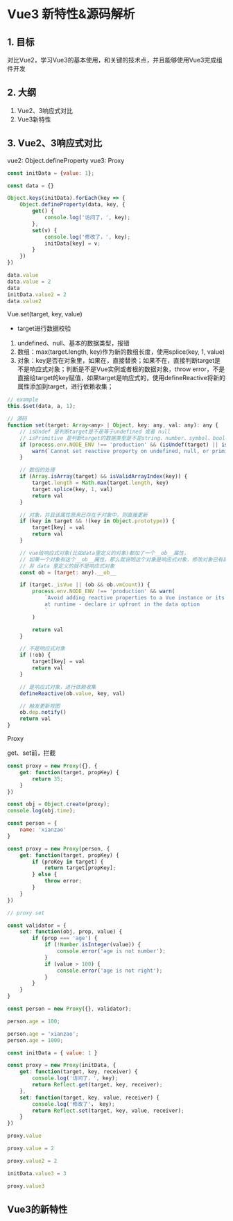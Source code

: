 # Vue3 新特性&源码解析

## 1. 目标
对比Vue2，学习Vue3的基本使用，和关键的技术点，并且能够使用Vue3完成组件开发

## 2. 大纲
1. Vue2、3响应式对比
2. Vue3新特性

## 3. Vue2、3响应式对比
vue2: Object.defineProperty
vue3: Proxy

```js
const initData = {value: 1};

const data = {}

Object.keys(initData).forEach(key => {
    Object.defineProperty(data, key, {
        get() {
            console.log('访问了，', key);
        },
        set(v) {
            console.log('修改了，', key);
            initData[key] = v;
        }
    })
})

data.value
data.value = 2
data
initData.value2 = 2
data.value2
```
Vue.set(target, key, value)
- target进行数据校验
 1. undefined、null、基本的数据类型，报错
 2. 数组：max(target.length, key)作为新的数组长度，使用splice(key, 1, value)
 3. 对象：key是否在对象里，如果在，直接替换；如果不在，直接判断target是不是响应式对象；判断是不是Vue实例或者根的数据对象，throw error，不是直接给target的key赋值，如果target是响应式的，使用defineReactive将新的属性添加到target，进行依赖收集；

```js
// example
this.$set(data, a, 1);

// 源码
function set(target: Array<any> | Object, key: any, val: any): any {
    // isUndef 是判断target是不是等于undefined 或者 null
    // isPrimitive 是判断target的数据类型是不是string、number、symbol、boolean中的一种
    if (process.env.NODE_ENV !== 'production' && (isUndef(target) || isPrimitive(target))) {
        warn(`Cannot set reactive property on undefined, null, or primitive value：${()}`)
    }

    // 数组的处理
    if (Array.isArray(target) && isValidArrayIndex(key)) {
        target.length = Math.max(target.length, key)
        target.splice(key, 1, val)
        return val
    }

    // 对象，并且该属性原来已存在于对象中，则直接更新
    if (key in target && !(key in Object.prototype)) {
        target[key] = val
        return val
    }

    // vue给响应式对象(比如data里定义的对象)都加了一个__ob__属性，
    // 如果一个对象有这个__ob__属性，那么就说明这个对象是响应式对象，修改对象已有属性的时候就会触发页面渲染
    // 非 data 里定义的就不是响应式对象
    const ob = (target: any).__ob__

    if (target._isVue || (ob && ob.vmCount)) {
        process.env.NODE_ENV !== 'production' && warn(
            `Avoid adding reactive properties to a Vue instance or its root $data
            at runtime - declare ir upfront in the data option
            `
        )

        return val
    }

    // 不是响应式对象
    if (!ob) {
        target[key] = val
        return val
    }

    // 是响应式对象，进行依赖收集
    defineReactive(ob.value, key, val)

    // 触发更新视图
    ob.dep.notify()
    return val
}
```

Proxy

get、set前，拦截

```js
const proxy = new Proxy({}, {
    get: function(target, propKey) {
        return 35;
    }
})

const obj = Object.create(proxy);
console.log(obj.time);

const person = {
    name: 'xianzao'
}

const proxy = new Proxy(person, {
    get: function(target, propKey) {
        if (proKey in target) {
            return target[propKey];
        } else {
            throw error;
        }
    }
})

```
```js
// proxy set

const validator = {
    set: function(obj, prop, value) {
        if (prop === 'age') {
            if (!Number.isInteger(value)) {
                console.error('age is not number');
            }
            if (value > 100) {
                console.error('age is not right');
            }
        }
    }
}

const person = new Proxy({}, validator);

person.age = 100;

person.age = 'xianzao';
person.age = 1000;
```

```js
const initData = { value: 1 }

const proxy = new Proxy(initData, {
    get: function(target, key, receiver) {
        console.log('访问了，', key);
        return Reflect.get(target, key, receiver);
    },
    set: function(target, key, value, receiver) {
        console.log('修改了'， key);
        return Reflect.set(target, key, value, receiver);
    }
})

proxy.value

proxy.value = 2

proxy.value2 = 2

initData.value3 = 3

proxy.value3
```

## Vue3的新特性
